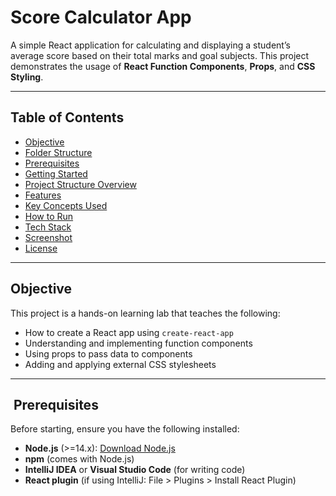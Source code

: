 # Score Calculator App

A simple React application for calculating and displaying a student’s average score based on their total marks and goal subjects. This project demonstrates the usage of **React Function Components**, **Props**, and **CSS Styling**.

---

##  Table of Contents

- [ Objective](#-objective)
- [Folder Structure](#-folder-structure)
- [ Prerequisites](#️-prerequisites)
- [ Getting Started](#-getting-started)
- [ Project Structure Overview](#-project-structure-overview)
- [Features](#-features)
- [Key Concepts Used](#-key-concepts-used)
- [ How to Run](#-how-to-run)
- [Tech Stack](#️-tech-stack)
- [ Screenshot](#-screenshot)
- [ License](#-license)

---

##  Objective

This project is a hands-on learning lab that teaches the following:
- How to create a React app using `create-react-app`
- Understanding and implementing function components
- Using props to pass data to components
- Adding and applying external CSS stylesheets


---

## ️ Prerequisites

Before starting, ensure you have the following installed:

- **Node.js** (>=14.x): [Download Node.js](https://nodejs.org/)
- **npm** (comes with Node.js)
- **IntelliJ IDEA** or **Visual Studio Code** (for writing code)
- **React plugin** (if using IntelliJ: File > Plugins > Install React Plugin)




